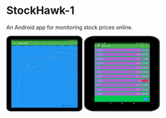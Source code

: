 # StockHawk-1
An Android app for monitoring stock prices online.   

<img src="device-2016-08-24-160522.png" width="200" height="200">
<img src="device-2016-07-10-172204.png" width="200" height="200">
